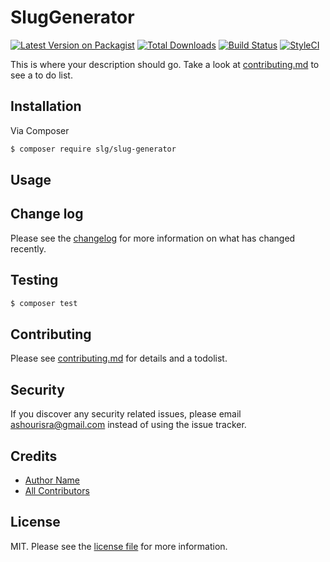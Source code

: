 # SlugGenerator

[![Latest Version on Packagist][ico-version]][link-packagist]
[![Total Downloads][ico-downloads]][link-downloads]
[![Build Status][ico-travis]][link-travis]
[![StyleCI][ico-styleci]][link-styleci]

This is where your description should go. Take a look at [contributing.md](contributing.md) to see a to do list.

## Installation

Via Composer

``` bash
$ composer require slg/slug-generator
```

## Usage

## Change log

Please see the [changelog](changelog.md) for more information on what has changed recently.

## Testing

``` bash
$ composer test
```

## Contributing

Please see [contributing.md](contributing.md) for details and a todolist.

## Security

If you discover any security related issues, please email ashourisra@gmail.com instead of using the issue tracker.

## Credits

- [Author Name][link-author]
- [All Contributors][link-contributors]

## License

MIT. Please see the [license file](license.md) for more information.

[ico-version]: https://img.shields.io/packagist/v/slg/slug-generator.svg?style=flat-square
[ico-downloads]: https://img.shields.io/packagist/dt/slg/slug-generator.svg?style=flat-square
[ico-travis]: https://img.shields.io/travis/slg/slug-generator/master.svg?style=flat-square
[ico-styleci]: https://styleci.io/repos/12345678/shield

[link-packagist]: https://packagist.org/packages/slg/slug-generator
[link-downloads]: https://packagist.org/packages/slg/slug-generator
[link-travis]: https://travis-ci.org/slg/slug-generator
[link-styleci]: https://styleci.io/repos/12345678
[link-author]: https://github.com/slg
[link-contributors]: ../../contributors
